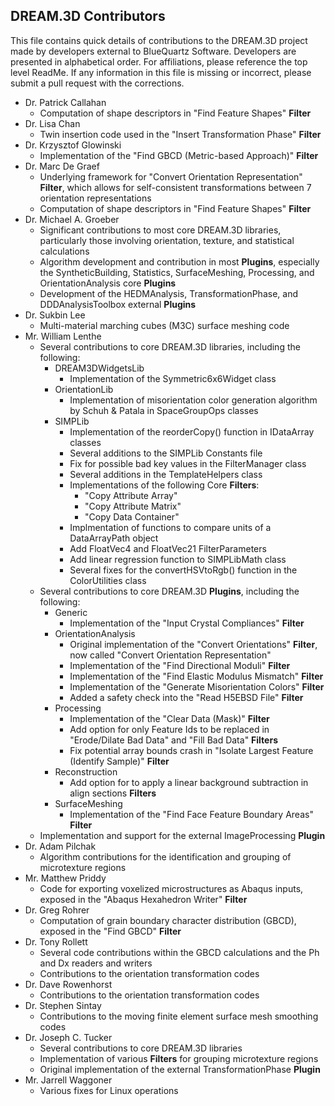 ## DREAM.3D Contributors ##
This file contains quick details of contributions to the DREAM.3D project made by developers external to BlueQuartz Software. Developers are presented in alphabetical order. For affiliations, please reference the top level ReadMe. If any information in this file is missing or incorrect, please submit a pull request with the corrections.

+ Dr. Patrick Callahan 
	+ Computation of shape descriptors in "Find Feature Shapes" **Filter**
+ Dr. Lisa Chan
	+ Twin insertion code used in the "Insert Transformation Phase" **Filter**
+ Dr. Krzysztof Glowinski
	+ Implementation of the "Find GBCD (Metric-based Approach)" **Filter**
+ Dr. Marc De Graef 
	+ Underlying framework for "Convert Orientation Representation" **Filter**, which allows for self-consistent transformations between 7 orientation representations
	+ Computation of shape descriptors in "Find Feature Shapes" **Filter**
+ Dr. Michael A. Groeber 
	+ Significant contributions to most core DREAM.3D libraries, particularly those involving orientation, texture, and statistical calculations
	+ Algorithm development and contribution in most **Plugins**, especially the SyntheticBuilding, Statistics, SurfaceMeshing, Processing, and OrientationAnalysis core **Plugins**
	+ Development of the HEDMAnalysis, TransformationPhase, and DDDAnalysisToolbox external **Plugins**
+ Dr. Sukbin Lee 
	+ Multi-material marching cubes (M3C) surface meshing code
+ Mr. William Lenthe 
	+ Several contributions to core DREAM.3D libraries, including the following:
		+ DREAM3DWidgetsLib
			+ Implementation of the Symmetric6x6Widget class
		+ OrientationLib
			+ Implementation of misorientation color generation algorithm by Schuh & Patala in SpaceGroupOps classes
		+ SIMPLib
			+ Implementation of the reorderCopy() function in IDataArray classes
			+ Several additions to the SIMPLib Constants file
			+ Fix for possible bad key values in the FilterManager class
			+ Several additions in the TemplateHelpers class
			+ Implementations of the following Core **Filters**:
				+ "Copy Attribute Array"
				+ "Copy Attribute Matrix"
				+ "Copy Data Container"
			+ Implmentation of functions to compare units of a DataArrayPath object
			+ Add FloatVec4 and FloatVec21 FilterParameters
			+ Add linear regression function to SIMPLibMath class
			+ Several fixes for the convertHSVtoRgb() function in the ColorUtilities class
	+ Several contributions to core DREAM.3D **Plugins**, including the following:
		+ Generic
			+ Implementation of the "Input Crystal Compliances" **Filter**
		+ OrientationAnalysis
			+ Original implementation of the "Convert Orientations" **Filter**, now called "Convert Orientation Representation"
			+ Implementation of the "Find Directional Moduli" **Filter**
			+ Implementation of the "Find Elastic Modulus Mismatch" **Filter**
			+ Implementation of the "Generate Misorientation Colors" **Filter**
			+ Added a safety check into the "Read H5EBSD File" **Filter**
		+ Processing
			+ Implementation of the "Clear Data (Mask)" **Filter**
			+ Add option for only Feature Ids to be replaced in "Erode/Dilate Bad Data" and "Fill Bad Data" **Filters**
			+ Fix potential array bounds crash in "Isolate Largest Feature (Identify Sample)" **Filter**
		+ Reconstruction
			+ Add option for to apply a linear background subtraction in align sections **Filters**
		+ SurfaceMeshing
			+ Implementation of the "Find Face Feature Boundary Areas" **Filter**
	+ Implementation and support for the external ImageProcessing **Plugin**
+ Dr. Adam Pilchak 
	+ Algorithm contributions for the identification and grouping of microtexture regions
+ Mr. Matthew Priddy 
	+ Code for exporting voxelized microstructures as Abaqus inputs, exposed in the "Abaqus Hexahedron Writer" **Filter**
+ Dr. Greg Rohrer 
	+ Computation of grain boundary character distribution (GBCD), exposed in the "Find GBCD" **Filter**
+ Dr. Tony Rollett 
	+ Several code contributions within the GBCD calculations and the Ph and Dx readers and writers
	+ Contributions to the orientation transformation codes
+ Dr. Dave Rowenhorst 
	+ Contributions to the orientation transformation codes
+ Dr. Stephen Sintay 
	+ Contributions to the moving finite element surface mesh smoothing codes
+ Dr. Joseph C. Tucker 
	+ Several contributions to core DREAM.3D libraries
	+ Implementation of various **Filters** for grouping microtexture regions
	+ Original implementation of the external TransformationPhase **Plugin**
+ Mr. Jarrell Waggoner 
	+ Various fixes for Linux operations